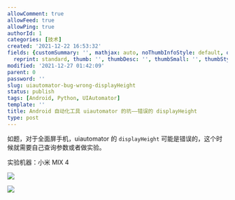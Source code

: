 ```yaml
---
allowComment: true
allowFeed: true
allowPing: true
authorId: 1
categories: [技术]
created: '2021-12-22 16:53:32'
fields: {customSummary: '', mathjax: auto, noThumbInfoStyle: default, outdatedNotice: 'no',
  reprint: standard, thumb: '', thumbDesc: '', thumbSmall: '', thumbStyle: default}
modified: '2021-12-27 01:42:09'
parent: 0
password: ''
slug: uiautomator-bug-wrong-displayHeight
status: publish
tags: [Android, Python, UIAutomator]
template: ''
title: Android 自动化工具 uiautomator 的坑——错误的 displayHeight
type: post
---
```

如题，对于全面屏手机，uiautomator 的 `displayHeight` 可能是错误的，这个时候就需要自己查询参数或者做实验。

实验机器：小米 MIX 4

![](https://cdn.jsdelivr.net/gh/JeffersonQin/blog-asset@latest/usr/picgo/20211227012938.png)

![](https://cdn.jsdelivr.net/gh/JeffersonQin/blog-asset@latest/usr/picgo/20211227014009.png)
